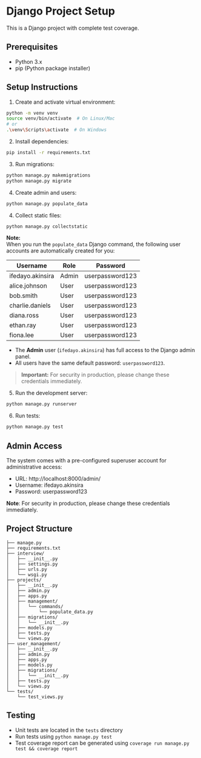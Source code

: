 # Django Project Setup

This is a Django project with complete test coverage.

## Prerequisites
- Python 3.x
- pip (Python package installer)

## Setup Instructions

1. Create and activate virtual environment:
```bash
python -m venv venv
source venv/bin/activate  # On Linux/Mac
# or
.\venv\Scripts\activate  # On Windows
```

2. Install dependencies:
```bash
pip install -r requirements.txt
```

3. Run migrations:
```bash
python manage.py makemigrations
python manage.py migrate
```

4. Create admin and users:
```bash
python manage.py populate_data
```

4. Collect static files:
```bash
python manage.py collectstatic
```

**Note:**  
When you run the `populate_data` Django command, the following user accounts are automatically created for you:

| Username             | Role        | Password          |
|----------------------|-------------|-------------------|
| ifedayo.akinsira     | Admin       | userpassword123   |
| alice.johnson        | User        | userpassword123   |
| bob.smith            | User        | userpassword123   |
| charlie.daniels      | User        | userpassword123   |
| diana.ross           | User        | userpassword123   |
| ethan.ray            | User        | userpassword123   |
| fiona.lee            | User        | userpassword123   |

- The **Admin** user (`ifedayo.akinsira`) has full access to the Django admin panel.
- All users have the same default password: `userpassword123`.

> **Important:** For security in production, please change these credentials immediately.

5. Run the development server:
```bash
python manage.py runserver
```

6. Run tests:
```bash
python manage.py test
```

## Admin Access
The system comes with a pre-configured superuser account for administrative access:

- URL: http://localhost:8000/admin/
- Username: ifedayo.akinsira
- Password: userpassword123

**Note**: For security in production, please change these credentials immediately.

## Project Structure
```
├── manage.py
├── requirements.txt
├── interview/
│   ├── __init__.py
│   ├── settings.py
│   ├── urls.py
│   └── wsgi.py
├── projects/
│   ├── __init__.py
│   ├── admin.py
│   ├── apps.py
│   ├── management/
│   │   └── commands/
│   │       └── populate_data.py
│   ├── migrations/
│   │   └── __init__.py
│   ├── models.py
│   ├── tests.py
│   └── views.py
├── user_management/
│   ├── __init__.py
│   ├── admin.py
│   ├── apps.py
│   ├── models.py
│   ├── migrations/
│   │   └── __init__.py
│   ├── tests.py
│   └── views.py
└── tests/
    └── test_views.py
```

## Testing
- Unit tests are located in the `tests` directory
- Run tests using `python manage.py test`
- Test coverage report can be generated using `coverage run manage.py test && coverage report`